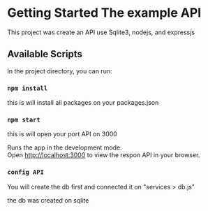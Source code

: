 # Getting Started The example API

This project was create an API use Sqlite3, nodejs, and expressjs

## Available Scripts

In the project directory, you can run:
### `npm install`
this is will install all packages on your packages.json

### `npm start`

this is will open your port API on 3000

Runs the app in the development mode.\
Open [http://localhost:3000](http://localhost:3000) to view the respon API in your browser.

### `config API`
You will create the db first and connected it on "services >  db.js" 

the db was created on sqlite